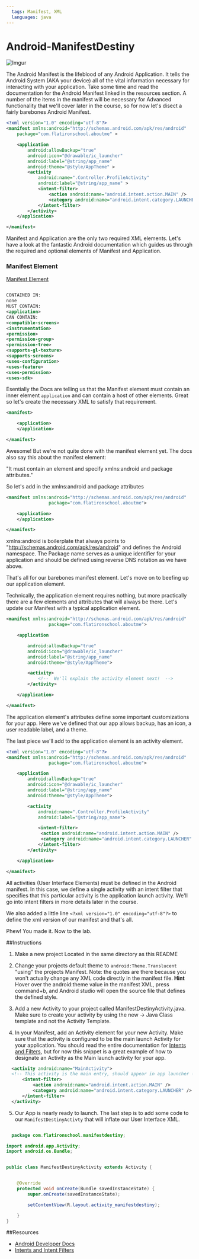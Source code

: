 ```yaml
---
  tags: Manifest, XML
  languages: java
---
```


Android-ManifestDestiny
=======================

![Imgur](http://i.imgur.com/bthRyee.png)

The Android Manifest is the lifeblood of any Android Application.  It tells the Android System (AKA your device) all of the vital information necessary for interacting with your application.  Take some time and read the documentation for the Android Manifest linked in the resources section.  A number of the items in the manifest will be necessary for Advanced functionality that we'll cover later in the course, so for now let's disect a fairly barebones Android Manifest.  

```xml 
<?xml version="1.0" encoding="utf-8"?>
<manifest xmlns:android="http://schemas.android.com/apk/res/android"
    package="com.flatironschool.aboutme" >

    <application
        android:allowBackup="true"
        android:icon="@drawable/ic_launcher"
        android:label="@string/app_name"
        android:theme="@style/AppTheme" >
        <activity
            android:name=".Controller.ProfileActivity"
            android:label="@string/app_name" >
            <intent-filter>
                <action android:name="android.intent.action.MAIN" />
                <category android:name="android.intent.category.LAUNCHER" />
            </intent-filter>
        </activity>
    </application>

</manifest>

```

Manifest and Application are the only two required XML elements.  Let's have a look at the fantastic Android documentation which guides us through the required and optional elements of Manifest and Application.  

### Manifest Element 

[Manifest Element](http://developer.android.com/guide/topics/manifest/manifest-element.html)

```xml 

CONTAINED IN:
none
MUST CONTAIN:
<application>
CAN CONTAIN:
<compatible-screens> 
<instrumentation> 
<permission> 
<permission-group> 
<permission-tree> 
<supports-gl-texture> 
<supports-screens> 
<uses-configuration> 
<uses-feature> 
<uses-permission> 
<uses-sdk>

```
Esentially the Docs are telling us that the Manifest element must contain an inner element `application` and can contain a host of other elements.  Great so let's create the necessary XML to satisfy that requirement.   

```xml 
<manifest>

    <application> 
    </application>

</manifest>

```

Awesome! But we're not quite done with the manifest element yet.  The docs also say this about the manifest element:  

"It must contain an <application> element and specify xmlns:android and package attributes."

So let's add in the xmlns:android and package attributes

```xml 
<manifest xmlns:android="http://schemas.android.com/apk/res/android"
			    package="com.flatironschool.aboutme">

    <application> 
    </application>

</manifest>

```

xmlns:android is boilerplate that always points to "http://schemas.android.com/apk/res/android" and defines the Android namespace.  The Package name serves as a unique identifier for your application and should be defined using reverse DNS notation as we have above.  

That's all for our barebones manifest element.  Let's move on to beefing up our application element.  

Technically, the application element requires nothing, but more practically there are a few elements and attributes that will always be there.  Let's update our Manifest with a typical application element.  

```xml 
<manifest xmlns:android="http://schemas.android.com/apk/res/android"
			    package="com.flatironschool.aboutme">

    <application 

        android:allowBackup="true"
        android:icon="@drawable/ic_launcher"
        android:label="@string/app_name"
        android:theme="@style/AppTheme"> 

        <activity>
        	<!--  We'll explain the activity element next!  -->
        </activity>

    </application>

</manifest>

```

The application element's attributes define some important customizations for your app.  Here we've defined that our app allows backup, has an icon, a user readable label, and a theme. 

The last piece we'll add to the application element is an activity element.  

```xml 
<?xml version="1.0" encoding="utf-8"?>
<manifest xmlns:android="http://schemas.android.com/apk/res/android"
			    package="com.flatironschool.aboutme">

    <application 
        android:allowBackup="true"
        android:icon="@drawable/ic_launcher"
        android:label="@string/app_name"
        android:theme="@style/AppTheme"> 

        <activity  
            android:name=".Controller.ProfileActivity"
            android:label="@string/app_name">

        	<intent-filter>
        	 <action android:name="android.intent.action.MAIN" />
             <category android:name="android.intent.category.LAUNCHER" />
        	</intent-filter> 
        </activity>

    </application>

</manifest>

```

All activities (User Interface Elements) must be defined in the Android manifest.  In this case, we define a single activity with an intent filter that specifies that this particular activity is the application launch activity.  We'll go into intent filters in more details later in the course.  

We also added a little line `<?xml version="1.0" encoding="utf-8"?>` to define the xml version of our manifest and that's all.  

Phew! You made it.  Now to the lab. 

##Instructions  

  1.  Make a new project Located in the same directory as this README
  
  2.  Change your projects default theme to `android:Theme.Translucent` "using" the projects Manifest.  Note: the quotes are there because you won't actually change any XML code directly in the manifest file.  **Hint** Hover over the android:theme value in the manifest XML, press command+b, and Android studio will open the source file that defines the defined style.  
  
  3.  Add a new Activity to your project called ManifestDestinyActivity.java.  Make sure to create your activity by using the new -> Java Class template and not the Activity Template.   
  
  4.  In your Manifest, add an Activity element for your new Activity.  Make sure that the activity is configured to be the main launch Activity for your application.  You should read the entire documentation for [Intents and Filters](http://developer.android.com/guide/components/intents-filters.html), but for now this snippet is a great example of how to designate an Activity as the Main launch activity for your app.  
  
  ```xml
    <activity android:name="MainActivity">
    <!-- This activity is the main entry, should appear in app launcher -->
        <intent-filter>
            <action android:name="android.intent.action.MAIN" />
            <category android:name="android.intent.category.LAUNCHER" />
        </intent-filter>
    </activity>
  ```
  5. Our App is nearly ready to launch.  The last step is to add some code to our `ManifestDestinyActivty` that will inflate our User Interface XML.   
  
```java

  package com.flatironschool.manifestdestiny;

import android.app.Activity;
import android.os.Bundle;


public class ManifestDestinyActivity extends Activity {


    @Override
    protected void onCreate(Bundle savedInstanceState) {
        super.onCreate(savedInstanceState);

        setContentView(R.layout.activity_manifestdestiny);

    }
}
```

##Resources 

- [Android Developer Docs](http://developer.android.com/guide/topics/manifest/manifest-intro.html)
- [Intents and Intent Filters](http://developer.android.com/guide/components/intents-filters.html)
